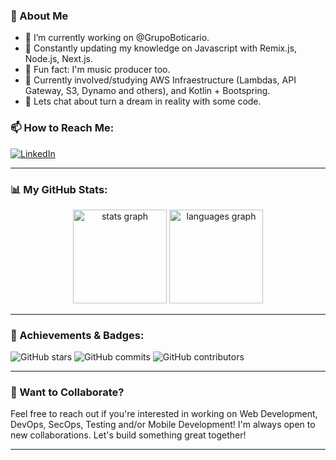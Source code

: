 ### 🚀 About Me

- 🔭 I’m currently working on @GrupoBoticario.
- 🌱 Constantly updating my knowledge on Javascript with Remix.js, Node.js, Next.js. 
- 👯 Fun fact: I'm music producer too.
- 🤔 Currently involved/studying AWS Infraestructure (Lambdas, API Gateway, S3, Dynamo and others), and Kotlin + Bootspring.
- 💬 Lets chat about turn a dream in reality with some code.

### 📫 How to Reach Me:
[![LinkedIn](https://img.shields.io/badge/LinkedIn-blue?style=for-the-badge&logo=linkedin)](https://www.linkedin.com/in/joaoemerson-profissional/)

---

### 📊 My GitHub Stats:

<div align="center">
  <img src="https://github-readme-stats.vercel.app/api?username=joaoemersonufc&hide_title=false&hide_rank=false&show_icons=true&include_all_commits=true&count_private=true&disable_animations=false&theme=dracula&locale=en&hide_border=false&order=1" height="150" alt="stats graph"  />
  <img src="https://github-readme-stats.vercel.app/api/top-langs?username=joaoemersonufc&locale=en&hide_title=false&layout=compact&card_width=320&langs_count=5&theme=dracula&hide_border=false&order=2" height="150" alt="languages graph"  />
</div>

---

### 🏅 Achievements & Badges:

![GitHub stars](https://img.shields.io/github/stars/joaoemersonufc?color=FFD700&style=for-the-badge)
![GitHub commits](https://img.shields.io/github/commit-activity/w/joaoemersonufc/joaoemersonufc?color=brightgreen&style=for-the-badge)
![GitHub contributors](https://img.shields.io/github/contributors/joaoemersonufc/joaoemersonufc?color=green&style=for-the-badge)

---

### 🌟 Want to Collaborate?
Feel free to reach out if you're interested in working on Web Development, DevOps, SecOps, Testing and/or Mobile Development! I'm always open to new collaborations. Let's build something great together!

---
